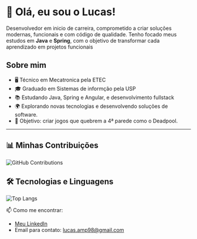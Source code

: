 # 👋 Olá, eu sou o Lucas!  

<p align="left">
Desenvolvedor em inicio de carreira, comprometido a criar soluções modernas, funcionais e com código de qualidade.
Tenho focado meus estudos em <strong>Java</strong> e <strong>Spring</strong>, com o objetivo de transformar cada aprendizado em projetos funcionais
</p>

## Sobre mim

- 🖥️ Técnico em Mecatronica pela ETEC  
- 🎓 Graduado em Sistemas de informção pela USP
- 📚 Estudando Java, Spring e Angular, e desenvolvimento fullstack
- 🌍 Explorando novas tecnologias e desenvolvendo soluções de software.
- 🎯 Objetivo: criar jogos que quebrem a 4ª parede como o Deadpool.

---


## 📊 Minhas Contribuições

![GitHub Contributions](https://github-readme-stats.vercel.app/api?username=luka-martins&show_icons=true&theme=github_dark)

## 🛠️ Tecnologias e Linguagens

![Top Langs](https://github-readme-stats.vercel.app/api/top-langs/?username=luka-martins&layout=compact&theme=github_dark&hide_border=true )


📫 Como me encontrar:  
- [Meu LinkedIn](https://www.linkedin.com/in/lucas-alexandre-martins-dos-praseres-26602b193)  
- Email para contato: lucas.amp98@gmail.com
